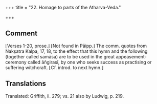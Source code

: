 +++
title = "22. Homage to parts of the Atharva-Veda."

+++
## Comment
⌊Verses 1-20, prose.⌋ ⌊Not found in Pāipp.⌋ The comm. quotes from Nakṣatra Kalpa, 17, 18, to the effect that this hymn and the following (together called samāsa) are to be used in the great appeasement-ceremony called ān̄girasī, by one who seeks success as practising or suffering witchcraft. ⌊Cf. introd. to next hymn.⌋


## Translations
Translated: Griffith, ii. 279; vs. 21 also by Ludwig, p. 219.
